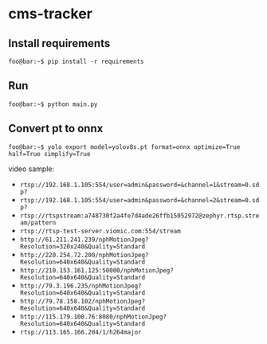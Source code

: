 # cms-tracker

##  Install requirements
```console
foo@bar:~$ pip install -r requirements
```

## Run
```
foo@bar:~$ python main.py
```

## Convert pt to onnx
```console
foo@bar:~$ yolo export model=yolov8s.pt format=onnx optimize=True half=True simplify=True
```

video sample:

- `rtsp://192.168.1.105:554/user=admin&password=&channel=1&stream=0.sdp?`
- `rtsp://192.168.1.105:554/user=admin&password=&channel=2&stream=0.sdp?`
- `rtsp://rtspstream:a748730f2a4fe7d4ade26ffb15052972@zephyr.rtsp.stream/pattern`
- `rtsp://rtsp-test-server.viomic.com:554/stream`
- `http://61.211.241.239/nphMotionJpeg?Resolution=320x240&Quality=Standard`
- `http://220.254.72.200/nphMotionJpeg?Resolution=640x640&Quality=Standard`
- `http://210.153.161.125:50000/nphMotionJpeg?Resolution=640x640&Quality=Standard`
- `http://79.3.196.235/nphMotionJpeg?Resolution=640x640&Quality=Standard`
- `http://79.78.158.102/nphMotionJpeg?Resolution=640x640&Quality=Standard`
- `http://115.179.100.76:8080/nphMotionJpeg?Resolution=640x640&Quality=Standard`
- `rtsp://113.165.166.204/1/h264major`
